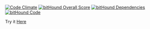 [![Code Climate](https://codeclimate.com/github/smikulic/stringStats/badges/gpa.svg)](https://codeclimate.com/github/smikulic/stringStats)
[![bitHound Overall Score](https://www.bithound.io/github/smikulic/stringStats/badges/score.svg)](https://www.bithound.io/github/smikulic/stringStats)
[![bitHound Dependencies](https://www.bithound.io/github/smikulic/stringStats/badges/dependencies.svg)](https://www.bithound.io/github/smikulic/stringStats/master/dependencies/npm)
[![bitHound Code](https://www.bithound.io/github/smikulic/stringStats/badges/code.svg)](https://www.bithound.io/github/smikulic/stringStats)


Try it [Here](https://smikulic.github.io/stringStats/)
